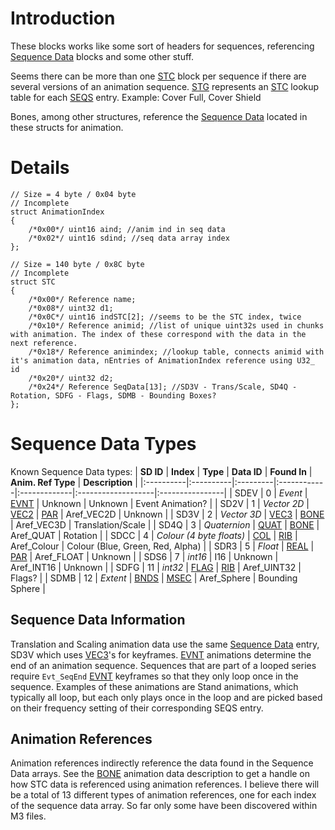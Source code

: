 # Introduction #

These blocks works like some sort of headers for sequences, referencing [Sequence Data](SD.md) blocks and some other stuff.

Seems there can be more than one [STC](STC.md) block per sequence if there are several versions of an animation sequence. [STG](STG.md) represents an [STC](STC.md) lookup table for each [SEQS](SEQS.md) entry.
Example: Cover Full, Cover Shield

Bones, among other structures, reference the [Sequence Data](SD.md) located in these structs for animation.

# Details #
```
// Size = 4 byte / 0x04 byte
// Incomplete
struct AnimationIndex
{
    /*0x00*/ uint16 aind; //anim ind in seq data
    /*0x02*/ uint16 sdind; //seq data array index
};

// Size = 140 byte / 0x8C byte
// Incomplete
struct STC
{
    /*0x00*/ Reference name;
    /*0x08*/ uint32 d1;
    /*0x0C*/ uint16 indSTC[2]; //seems to be the STC index, twice
    /*0x10*/ Reference animid; //list of unique uint32s used in chunks with animation. The index of these correspond with the data in the next reference.
    /*0x18*/ Reference animindex; //lookup table, connects animid with it's animation data, nEntries of AnimationIndex reference using U32_ id
    /*0x20*/ uint32 d2;
    /*0x24*/ Reference SeqData[13]; //SD3V - Trans/Scale, SD4Q - Rotation, SDFG - Flags, SDMB - Bounding Boxes?
};

```

# Sequence Data Types #
Known Sequence Data types:
| **SD ID** | **Index** | **Type** | **Data ID** | **Found In** | **Anim. Ref Type** | **Description** |
|:----------|:----------|:---------|:------------|:-------------|:-------------------|:----------------|
| SDEV      | 0         | _Event_  | [EVNT](SD#EVNT.md) | Unknown      | Unknown            | Event Animation? |
| SD2V      | 1         | _Vector 2D_ | [VEC2](SD#VEC2.md) | [PAR](PAR.md) | Aref\_VEC2D        | Unknown         |
| SD3V      | 2         | _Vector 3D_ | [VEC3](SD#VEC3.md) | [BONE](BONE.md) | Aref\_VEC3D        | Translation/Scale |
| SD4Q      | 3         | _Quaternion_ | [QUAT](SD#QUAT.md) | [BONE](BONE.md) | Aref\_QUAT         | Rotation        |
| SDCC      | 4         | _Colour (4 byte floats)_ | [COL](SD#COL.md) | [RIB](RIB.md) | Aref\_Colour       | Colour (Blue, Green, Red, Alpha) |
| SDR3      | 5         | _Float_  | [REAL](SD#REAL.md) | [PAR](PAR.md) | Aref\_FLOAT        | Unknown         |
| SDS6      | 7         | _int16_  | I16         | Unknown      | Aref\_INT16        | Unknown         |
| SDFG      | 11        | _int32_  | [FLAG](SD#FLAG.md) | [RIB](RIB.md) | Aref\_UINT32       | Flags?          |
| SDMB      | 12        | _Extent_ | [BNDS](SD#BNDS.md) | [MSEC](DIV#MSEC.md) | Aref\_Sphere       | Bounding Sphere |

## Sequence Data Information ##
Translation and Scaling animation data use the same [Sequence Data](SD.md) entry, SD3V which uses [VEC3](SD#VEC3.md)'s for keyframes. [EVNT](SD#EVNT.md) animations determine the end of an animation sequence. Sequences that are part of a looped series require `Evt_SeqEnd` [EVNT](SD#EVNT.md) keyframes so that they only loop once in the sequence. Examples of these animations are Stand animations, which typically all loop, but each only plays once in the loop and are picked based on their frequency setting of their corresponding SEQS entry.

## Animation References ##
Animation references indirectly reference the data found in the Sequence Data arrays. See the [BONE](BONE.md) animation data description to get a handle on how STC data is referenced using animation references. I believe there will be a total of 13 different types of animation references, one for each index of the sequence data array. So far only some have been discovered within M3 files.